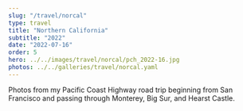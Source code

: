 ```yaml
---
slug: "/travel/norcal"
type: travel
title: "Northern California"
subtitle: "2022"
date: "2022-07-16"
order: 5
hero: ../../images/travel/norcal/pch_2022-16.jpg
photos: ../../galleries/travel/norcal.yaml
---
```


Photos from my Pacific Coast Highway road trip beginning from San Francisco and passing through Monterey, Big Sur, and Hearst Castle.
